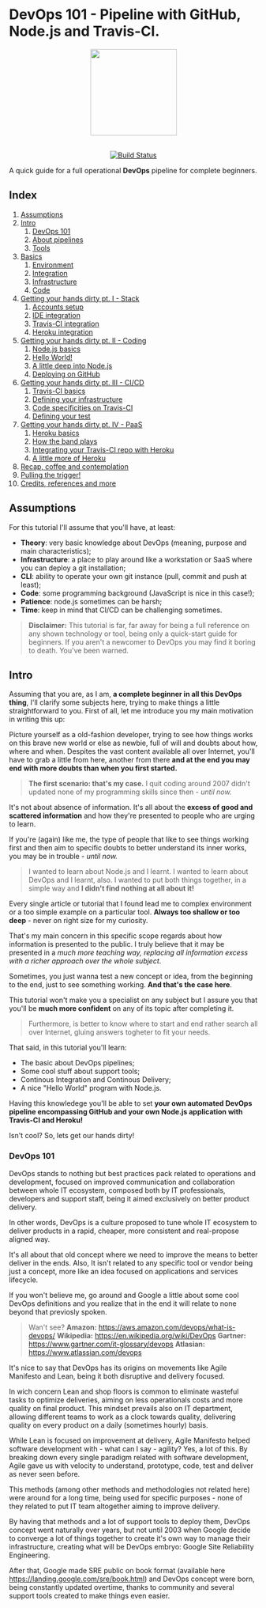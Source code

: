 # DevOps 101 - Pipeline with GitHub, Node.js and Travis-CI.

<div align="center">
  <a href="https://travis-ci.org/">
    <img src="https://travis-ci.com/images/logos/TravisCI-Mascot-1.svg" width="175">
  </a>
</div>

<br />

<div align="center">

[![Build Status](https://travis-ci.org/ffilho/nodejs_demo-app.svg?branch=master)](https://travis-ci.org/ffilho/nodejs_demo-app)
	
</div>

A quick guide for a full operational **DevOps** pipeline for complete beginners.

##  Index

1.  [Assumptions](#assumptions)
2.  [Intro](#intro)
    1.  [DevOps 101](#devops-basics)
    2.  [About pipelines](#pipelines)
    3.  [Tools](#tools)
3.  [Basics](#basics)
    1.  [Environment](#environment)
    2.  [Integration](#integration)
    3.  [Infrastructure](#infrastructure)
    4.  [Code](#code)
4.  [Getting your hands dirty pt. I - Stack](#pt1-stack)
    1.  [Accounts setup](#pt1-accounts)
    2.  [IDE integration](#pt1-ide)
    3.  [Travis-CI integration](#pt1-travis)
    4.  [Heroku integration](#pt1-heroku)
5.  [Getting your hands dirty pt. II - Coding](#pt2-coding)
    1.  [Node.js basics](#pt2-basics)
    2.  [Hello World!](#pt2-hello-world)
    3.  [A little deep into Node.js](#pt2-deep-into-node)
    4.  [Deploying on GitHub](#pt2-deploying)
6.  [Getting your hands dirty pt. III - CI/CD](#ptIII-ci-cd)
    1.  [Travis-CI basics](#ptIII-basics)
    2.  [Defining your infrastructure](#ptIII-infrastructure)
    3.  [Code specificities on Travis-CI](#ptIII-specificities)
    4.  [Defining your test](#ptIII-test)
7.  [Getting your hands dirty pt. IV - PaaS](#ptiv-paas)
    1.  [Heroku basics](#ptiv-baiscs)
    2.  [How the band plays](#ptiv-about)
    3.  [Integrating your Travis-CI repo with Heroku](#ptiv-integration)
    4.  [A little more of Heroku](#ptiv-more)
8.  [Recap, coffee and contemplation](#recap)
9.  [Pulling the trigger!](#pull-the-trigger)
10.  [Credits, references and more](#credits)

<a name="assumptions"></a>
## Assumptions

For this tutorial I'll assume that you'll have, at least:

- **Theory**: very basic knowledge about DevOps (meaning, purpose and main characteristics);
- **Infrastructure**: a place to play around like a workstation or SaaS where you can deploy 
a git installation;
- **CLI**: ability to operate your own git instance (pull, commit and push at least);
- **Code**: some programming background (JavaScript is nice in this case!);
- **Patience**: node.js sometimes can be harsh;
- **Time**: keep in mind that CI/CD can be challenging sometimes.

> **Disclaimer:** This tutorial is far, far away for being a full reference on 
any shown technology or tool, being only a quick-start guide for beginners. 
If you aren't a newcomer to DevOps you may find it boring to death. You've been warned.

<a name="intro"></a>
## Intro

Assuming that you are, as I am, **a complete beginner in all this DevOps thing**, I'll 
clarify some subjects here, trying to make things a little straightforward to you.
First of all, let me introduce you my main motivation in writing this up:

Picture yourself as a old-fashion developer, trying to see how things works on this brave 
new world or else as newbie, full of will and doubts about how, where and when. Despites 
the vast content available all over Internet, you'll have to grab a little from here, 
another from there **and at the end you may end with more doubts than when you first started.**

> **The first scenario: that's my case.** I quit coding around 2007 didn't updated none of my 
programming skills since then - _until now._

It's not about absence of information. It's all about the **excess of good and scattered 
information** and how they're presented to people who are urging to learn.

If you're (again) like me, the type of people that like to see things working 
first and then aim to specific doubts to better understand its inner works, you may be in 
trouble - _until now._

>I wanted to learn about Node.js and I learnt.
I wanted to learn about DevOps and I learnt, also.
I wanted to put both things together, in a simple way and **I didn't find nothing at all about 
it!**

Every single article or tutorial that I found lead me to complex environment or a too simple 
example on a particular tool. **Always too shallow or too deep** - never on right size for my 
curiosity.

That's my main concern in this specific scope regards about how information is presented to 
the public. I truly believe that it may be presented in a _much more teaching way, replacing 
all information excess with a richer approach over the whole subject_.

Sometimes, you just wanna test a new concept or idea, from the beginning to the end, just 
to see something working. **And that's the case here**.

This tutorial won't make you a specialist on any subject but I assure you that you'll be 
**much more confident** on any of its topic after completing it.

> Furthermore, is better to know where to start and end rather search all over Internet, 
gluing answers togheter to fit your needs.

That said, in this tutorial you'll learn:
- The basic about DevOps pipelines;
- Some cool stuff about support tools;
- Continous Integration and Continous Delivery;
- A nice "Hello World" program with Node.js.

Having this knowledege you'll be able to set **your own automated DevOps pipeline 
encompassing GitHub and your own Node.js application with Travis-CI and Heroku!** 

Isn't cool? So, lets get our hands dirty!

<a name="devops-basics"></a>
### DevOps 101

DevOps stands to nothing but best practices pack related to operations and development, focused
on improved communication and collaboration between whole IT ecosystem, composed both by IT 
professionals, developers and support staff, being it aimed exclusively on better product delivery.

In other words, DevOps is a culture proposed to tune whole IT ecosystem to deliver products in a 
rapid, cheaper, more consistent and real-propose aligned way.

It's all about that old concept where we need to improve the means to better deliver in the ends. 
Also, It isn't related to any specific tool or vendor being just a concept, more like an idea focused 
on applications and services lifecycle.

If you won't believe me, go around and Google a little about some cool DevOps definitions and you 
realize that in the end it will relate to none beyond that previosly spoken.

>Wan't see?
**Amazon:** <a href="https://aws.amazon.com/devops/what-is-devops/">https://aws.amazon.com/devops/what-is-devops/</a>
**Wikipedia:** <a href="https://en.wikipedia.org/wiki/DevOps">https://en.wikipedia.org/wiki/DevOps</a>
**Gartner:** <a href="https://www.gartner.com/it-glossary/devops">https://www.gartner.com/it-glossary/devops</a>
**Atlasian:** <a href="https://www.atlassian.com/devops">https://www.atlassian.com/devops</a>

It's nice to say that DevOps has its origins on movements like Agile Manifesto and Lean, being it both 
disruptive and delivery focused.

In wich concern Lean and shop floors is common to eliminate wasteful tasks to optimize deliveries, aiming
on less operationals costs and more quality on final product. This mindset prevails also on IT department, 
allowing different teams to work as a clock towards quality, delivering quality on every product on a daily 
(sometimes hourly) basis.

While Lean is focused on improvement at delivery, Agile Manifesto helped software development with - what 
can I say - agility? Yes, a lot of this.
By breaking down every single paradigm related with software development, Agile gave us with velocity to 
understand, prototype, code, test and deliver as never seen before.

This methods (among other methods and methodologies not related here) were around for a long time, being 
used for specific purposes - none of they related to put IT team altogether aiming to improve delivery.

By having that methods and a lot of support tools to deploy them, DevOps concept went naturally over years, 
but not until 2003 when Google decide to converge a lot of things together to create it's own way to manage 
their infrastructure, creating what will be DevOps embryo: Google Site Reliability Engineering.

After that, Google made SRE public on book format (available here <a href="https://landing.google.com/sre/
book.html">https://landing.google.com/sre/book.html</a>) and DevOps concept were born, being constantly 
updated overtime, thanks to community and several support tools created to make things even easier.